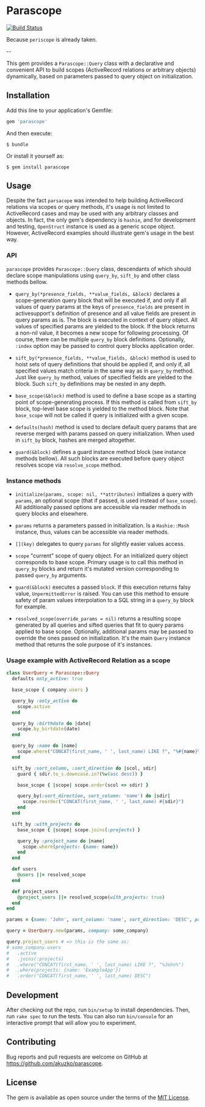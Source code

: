 # Parascope

[![Build Status](https://secure.travis-ci.org/akuzko/parascope.png)](http://travis-ci.org/akuzko/parascope)

Because `periscope` is already taken.

--

This gem provides a `Parascope::Query` class with a declarative and convenient API
to build scopes (ActiveRecord relations or arbitrary objects) dynamically, based
on parameters passed to query object on initialization.

## Installation

Add this line to your application's Gemfile:

```ruby
gem 'parascope'
```

And then execute:

    $ bundle

Or install it yourself as:

    $ gem install parascope

## Usage

Despite the fact `parsacope` was intended to help building ActiveRecord relations
via scopes or query methods, it's usage is not limited to ActiveRecord cases and
may be used with any arbitrary classes and objects. In fact, the only gem's dependency
is `hashie`, and for development and testing, `OpenStruct` instance is used as a
generic scope object. However, ActiveRecord examples should illustrate gem's usage
in the best way.

### API

`parascope` provides `Parascope::Query` class, descendants of which should declare
scope manipulations using `query_by`, `sift_by` and other class methods bellow.

- `query_by(*presence_fields, **value_fields, &block)` declares a scope-generation query
  block that will be executed if, and only if all values of query params at the keys of
  `presence_fields` are present in activesupport's definition of presence and all value
  fields are present in query params as is. The block is executed in context of query
  object. All values of specified params are yielded to the block. If the block
  returns a non-nil value, it becomes a new scope for following processing. Of course,
  there can be multiple `query_by` block definitions. Optionally, `:index` option
  may be passed to control query blocks application order.

- `sift_by(*presence_fields, **value_fields, &block)` method is used to hoist sets of
  query definitions that should be applied if, and only if, all specified values
  match criteria in the same way as in `query_by` method. Just like `query_by` method,
  values of specified fields are yielded to the block. Such `sift_by` definitions
  may be nested in any depth.

- `base_scope(&block)` method is used to define a base scope as a starting point
  of scope-generating process. If this method is called from `sift_by` block,
  top-level base scope is yielded to the method block. Note that `base_scope` will
  not be called if query is initialized with a given scope.

- `defaults(hash)` method is used to declare default query params that are reverse
  merged with params passed on query initialization. When used in `sift_by` block,
  hashes are merged altogether.

- `guard(&block)` defines a guard instance method block (see instance methods
  bellow). All such blocks are executed before query object resolves scope via
  `resolve_scope` method.

### Instance methods

- `initialize(params, scope: nil, **attributes)` initializes a query with `params`,
  an optional scope (that if passed, is used instead of `base_scope`). All additionally
  passed options are accessible via reader methods in query blocks and elsewhere.

- `params` returns a parameters passed in initialization. Is a `Hashie::Mash` instance,
  thus, values can be accessible via reader methods.

- `[](key)` delegates to query `params` for slightly easier values access.

- `scope` "current" scope of query object. For an initialized query object corresponds
  to base scope. Primary usage is to call this method in `query_by` blocks and return
  it's mutated version corresponding to passed `query_by` arguments.

- `guard(&block)` executes a passed `block`. If this execution returns falsy value,
  `UnpermittedError` is raised. You can use this method to ensure safety of param
  values interpolation to a SQL string in a `query_by` block for example.

- `resolved_scope(override_params = nil)` returns a resulting scope generated by
  all queries and sifted queries that fit to query params applied to base scope.
  Optionally, additional params may be passed to override the ones passed on
  initialization. It's the main `Query` instance method that returns the sole
  purpose of it's instances.

### Usage example with ActiveRecord Relation as a scope

```ruby
class UserQuery < Parascope::Query
  defaults only_active: true

  base_scope { company.users }

  query_by :only_active do
    scope.active
  end

  query_by :birthdate do |date|
    scope.by_birtdate(date)
  end

  query_by :name do |name|
    scope.where("CONCAT(first_name, ' ', last_name) LIKE ?", "%#{name}%")
  end

  sift_by :sort_column, :sort_direction do |scol, sdir|
    guard { sdir.to_s.downcase.in?(%w(asc desc)) }

    base_scope { |scope| scope.order(scol => sdir) }

    query_by(:sort_direction, sort_column: 'name') do |sdir|
      scope.reorder("CONCAT(first_name, ' ', last_name) #{sdir}")
    end
  end

  sift_by :with_projects do
    base_scope { |scope| scope.joins(:projects) }

    query_by :project_name do |name|
      scope.where(projects: {name: name})
    end
  end

  def users
    @users ||= resolved_scope
  end

  def project_users
    @project_users ||= resolved_scope(with_projects: true)
  end
end

params = {name: 'John', sort_column: 'name', sort_direction: 'DESC', project_name: 'ExampleApp'}

query = UserQuery.new(params, company: some_company)

query.project_users # => this is the same as:
# some_company.users
#   .active
#   .joins(:projects)
#   .where("CONCAT(first_name, ' ', last_name) LIKE ?", "%John%")
#   .where(projects: {name: 'ExampleApp'})
#   .order("CONCAT(first_name, ' ', last_name) DESC")
```

## Development

After checking out the repo, run `bin/setup` to install dependencies. Then, run
`rake spec` to run the tests. You can also run `bin/console` for an interactive
prompt that will allow you to experiment.

## Contributing

Bug reports and pull requests are welcome on GitHub at https://github.com/akuzko/parascope.


## License

The gem is available as open source under the terms of the
[MIT License](http://opensource.org/licenses/MIT).


